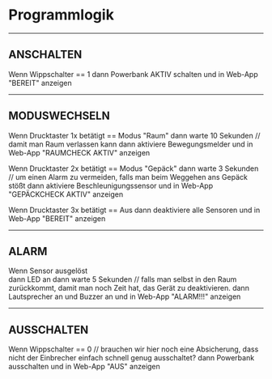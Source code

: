# Programmlogik 

---------------------------------------------------------
## ANSCHALTEN

Wenn Wippschalter == 1
   dann Powerbank AKTIV schalten 
   und in Web-App "BEREIT" anzeigen

---------------------------------------------------------
## MODUSWECHSELN

Wenn Drucktaster 1x betätigt == Modus "Raum"
   dann warte 10 Sekunden              // damit man Raum verlassen kann
      dann aktiviere Bewegungsmelder
      und in Web-App "RAUMCHECK AKTIV" anzeigen

Wenn Drucktaster 2x betätigt == Modus "Gepäck" 
   dann warte 3 Sekunden              // um einen Alarm zu vermeiden, falls man beim Weggehen ans Gepäck stößt
      dann aktiviere Beschleunigungssensor
      und in Web-App "GEPÄCKCHECK AKTIV" anzeigen

Wenn Drucktaster 3x betätigt == Aus
   dann deaktiviere alle Sensoren
   und in Web-App "BEREIT" anzeigen

---------------------------------------------------------
## ALARM

Wenn Sensor ausgelöst        
   dann LED an
   dann warte 5 Sekunden       // falls man selbst in den Raum zurückkommt, damit man noch Zeit hat, das Gerät zu deaktivieren.
      dann Lautsprecher an
      und Buzzer an
      und in Web-App "ALARM!!!" anzeigen

---------------------------------------------------------
## AUSSCHALTEN

Wenn Wippschalter == 0                // brauchen wir hier noch eine Absicherung, dass nicht der Einbrecher einfach schnell genug ausschaltet? 
   dann Powerbank ausschalten
   und in Web-App "AUS" anzeigen
